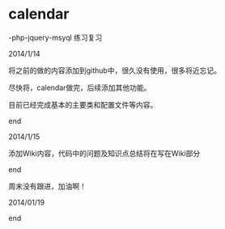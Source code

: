 calendar
========
-php-jquery-msyql 练习复习


2014/1/14 

将之前的做的内容添加到github中，很久没有使用，很多将近忘记。

尽快将，calendar做完，后续添加其他功能。

目前已经完成基本的主要类和配置文件等内容。

end

2014/1/15

添加Wiki内容，代码中的问题及知识点总结将在写在Wiki部分

end


周末没有跟进，加油啊！

2014/01/19

end 
